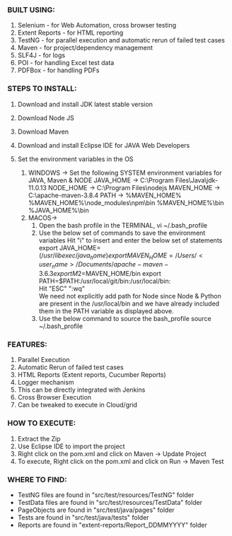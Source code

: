 ### BUILT USING:
1. Selenium - for Web Automation, cross browser testing
2. Extent Reports - for HTML reporting
3. TestNG - for parallel execution and automatic rerun of failed test cases
4. Maven - for project/dependency management
5. SLF4J - for logs
6. POI - for handling Excel test data
7. PDFBox - for handling PDFs

### STEPS TO INSTALL:
1. Download and install JDK latest stable version
2. Download Node JS 
3. Download Maven
4. Download and install Eclipse IDE for JAVA Web Developers
5. Set the environment variables in the OS

	1. WINDOWS -> Set the following SYSTEM environment variables for JAVA, Maven & NODE	
		JAVA_HOME -> 	C:\Program Files\Java\jdk-11.0.13
		NODE_HOME -> 	C:\Program Files\nodejs
		MAVEN_HOME -> 	C:\apache-maven-3.8.4
		PATH -> 
		%MAVEN_HOME%
		%MAVEN_HOME%\node_modules\npm\bin
		%MAVEN_HOME%\bin
		%JAVA_HOME%\bin		
	2. MACOS->
		1. Open the bash profile in the TERMINAL,
			vi ~/.bash_profile
		2. Use the below set of commands to save the environment variables
			Hit "i" to insert and enter the below set of statements			
			export JAVA_HOME=$(/usr/libexec/java_home)
			export MAVEN_HOME=/Users/<user_name>/Documents/apache-maven-3.6.3
			export M2=$MAVEN_HOME/bin
			export PATH=$PATH:/usr/local/git/bin:/usr/local/bin:			
			Hit "ESC" ":wq"			
			We need not explicitly add path for Node since Node & Python are present in the /usr/local/bin and we have already included them in the PATH variable as displayed above.
		3. Use the below command to source the bash_profile
			source ~/.bash_profile

### FEATURES:
1. Parallel Execution
2. Automatic Rerun of failed test cases
3. HTML Reports (Extent reports, Cucumber Reports)
4. Logger mechanism
5. This can be directly integrated with Jenkins
6. Cross Browser Execution
7. Can be tweaked to execute in Cloud/grid

### HOW TO EXECUTE:
1. Extract the Zip
2. Use Eclipse IDE to import the project
3. Right click on the pom.xml and click on Maven -> Update Project
4. To execute, Right click on the pom.xml and click on Run -> Maven Test

### WHERE TO FIND:
* TestNG files are found in "src/test/resources/TestNG" folder
* TestData files are found in "src/test/resources/TestData" folder
* PageObjects are found in "src/test/java/pages" folder
* Tests are found in "src/test/java/tests" folder
* Reports are found in "extent-reports/Report_DDMMYYYY" folder
